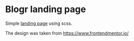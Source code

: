 # Blogr landing page
Simple [landing page](https://kiriushkin.pro/manage-landing) using scss.

The design was taken from https://www.frontendmentor.io/
